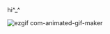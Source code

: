 hi^_^


![ezgif com-animated-gif-maker](https://github.com/user-attachments/assets/c701c24b-5076-4c4c-8dff-b08d5e83a738)
